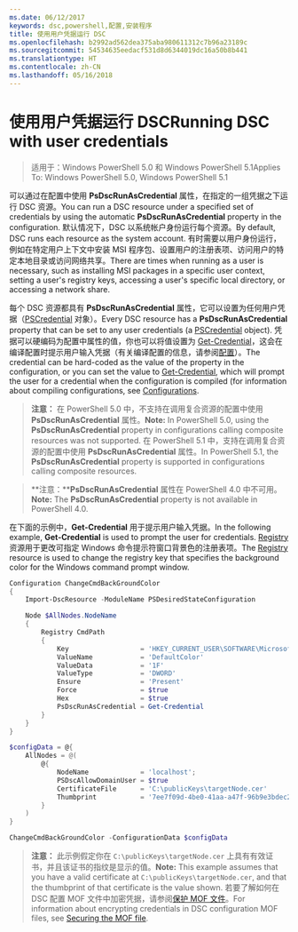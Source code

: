 ```yaml
---
ms.date: 06/12/2017
keywords: dsc,powershell,配置,安装程序
title: 使用用户凭据运行 DSC
ms.openlocfilehash: b2992ad562dea375aba980611312c7b96a23189c
ms.sourcegitcommit: 54534635eedacf531d8d6344019dc16a50b8b441
ms.translationtype: HT
ms.contentlocale: zh-CN
ms.lasthandoff: 05/16/2018
---
```

# <a name="running-dsc-with-user-credentials"></a><span data-ttu-id="af6d9-103">使用用户凭据运行 DSC</span><span class="sxs-lookup"><span data-stu-id="af6d9-103">Running DSC with user credentials</span></span>

> <span data-ttu-id="af6d9-104">适用于：Windows PowerShell 5.0 和 Windows PowerShell 5.1</span><span class="sxs-lookup"><span data-stu-id="af6d9-104">Applies To: Windows PowerShell 5.0, Windows PowerShell 5.1</span></span>

<span data-ttu-id="af6d9-105">可以通过在配置中使用 **PsDscRunAsCredential** 属性，在指定的一组凭据之下运行 DSC 资源。</span><span class="sxs-lookup"><span data-stu-id="af6d9-105">You can run a DSC resource under a specified set of credentials by using the automatic **PsDscRunAsCredential** property in the configuration.</span></span>
<span data-ttu-id="af6d9-106">默认情况下，DSC 以系统帐户身份运行每个资源。</span><span class="sxs-lookup"><span data-stu-id="af6d9-106">By default, DSC runs each resource as the system account.</span></span>
<span data-ttu-id="af6d9-107">有时需要以用户身份运行，例如在特定用户上下文中安装 MSI 程序包、设置用户的注册表项、访问用户的特定本地目录或访问网络共享。</span><span class="sxs-lookup"><span data-stu-id="af6d9-107">There are times when running as a user is necessary, such as installing MSI packages in a specific user context, setting a user's registry keys, accessing a user's specific local directory, or accessing a network share.</span></span>

<span data-ttu-id="af6d9-108">每个 DSC 资源都具有 **PsDscRunAsCredential** 属性，它可以设置为任何用户凭据（[PSCredential](https://msdn.microsoft.com/library/ms572524(v=VS.85).aspx) 对象）。</span><span class="sxs-lookup"><span data-stu-id="af6d9-108">Every DSC resource has a **PsDscRunAsCredential** property that can be set to any user credentials (a [PSCredential](https://msdn.microsoft.com/library/ms572524(v=VS.85).aspx) object).</span></span>
<span data-ttu-id="af6d9-109">凭据可以硬编码为配置中属性的值，你也可以将值设置为 [Get-Credential](https://technet.microsoft.com/library/hh849815.aspx)，这会在编译配置时提示用户输入凭据（有关编译配置的信息，请参阅[配置](configurations.md)）。</span><span class="sxs-lookup"><span data-stu-id="af6d9-109">The credential can be hard-coded as the value of the property in the configuration, or you can set the value to [Get-Credential](https://technet.microsoft.com/library/hh849815.aspx), which will prompt the user for a credential when the configuration is compiled (for information about compiling configurations, see [Configurations](configurations.md).</span></span>

><span data-ttu-id="af6d9-110">**注意：** 在 PowerShell 5.0 中，不支持在调用复合资源的配置中使用 **PsDscRunAsCredential** 属性。</span><span class="sxs-lookup"><span data-stu-id="af6d9-110">**Note:** In PowerShell 5.0, using the **PsDscRunAsCredential** property in configurations calling composite resources was not supported.</span></span>
><span data-ttu-id="af6d9-111">在 PowerShell 5.1 中，支持在调用复合资源的配置中使用 **PsDscRunAsCredential** 属性。</span><span class="sxs-lookup"><span data-stu-id="af6d9-111">In PowerShell 5.1, the **PsDscRunAsCredential** property is supported in configurations calling composite resources.</span></span>

><span data-ttu-id="af6d9-112">**注意：****PsDscRunAsCredential** 属性在 PowerShell 4.0 中不可用。</span><span class="sxs-lookup"><span data-stu-id="af6d9-112">**Note:** The **PsDscRunAsCredential** property is not available in PowerShell 4.0.</span></span>

<span data-ttu-id="af6d9-113">在下面的示例中，**Get-Credential** 用于提示用户输入凭据。</span><span class="sxs-lookup"><span data-stu-id="af6d9-113">In the following example, **Get-Credential** is used to prompt the user for credentials.</span></span>
<span data-ttu-id="af6d9-114">[Registry](registryResource.md) 资源用于更改可指定 Windows 命令提示符窗口背景色的注册表项。</span><span class="sxs-lookup"><span data-stu-id="af6d9-114">The [Registry](registryResource.md) resource is used to change the registry key that specifies the background color for the Windows command prompt window.</span></span>

```powershell
Configuration ChangeCmdBackGroundColor
{
    Import-DscResource -ModuleName PSDesiredStateConfiguration

    Node $AllNodes.NodeName
    {
        Registry CmdPath
        {
            Key                  = 'HKEY_CURRENT_USER\SOFTWARE\Microsoft\Command Processor'
            ValueName            = 'DefaultColor'
            ValueData            = '1F'
            ValueType            = 'DWORD'
            Ensure               = 'Present'
            Force                = $true
            Hex                  = $true
            PsDscRunAsCredential = Get-Credential
        }
    }
}

$configData = @{
    AllNodes = @(
        @{
            NodeName             = 'localhost';
            PSDscAllowDomainUser = $true
            CertificateFile      = 'C:\publicKeys\targetNode.cer'
            Thumbprint           = '7ee7f09d-4be0-41aa-a47f-96b9e3bdec25'
        }
    )
}

ChangeCmdBackGroundColor -ConfigurationData $configData
```
><span data-ttu-id="af6d9-115">**注意：** 此示例假定你在 `C:\publicKeys\targetNode.cer` 上具有有效证书，并且该证书的指纹是显示的值。</span><span class="sxs-lookup"><span data-stu-id="af6d9-115">**Note:** This example assumes that you have a valid certificate at `C:\publicKeys\targetNode.cer`, and that the thumbprint of that certificate is the value shown.</span></span>
><span data-ttu-id="af6d9-116">若要了解如何在 DSC 配置 MOF 文件中加密凭据，请参阅[保护 MOF 文件](secureMOF.md)。</span><span class="sxs-lookup"><span data-stu-id="af6d9-116">For information about encrypting credentials in DSC configuration MOF files, see [Securing the MOF file](secureMOF.md).</span></span>